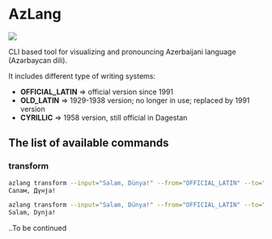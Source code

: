 # AzLang

[![](https://img.shields.io/static/v1?label=Sponsor&message=%E2%9D%A4&logo=GitHub&color=%23fe8e86)](https://github.com/sponsors/eminmuhammadi)

CLI based tool for visualizing and pronouncing Azerbaijani language (Azərbaycan dili).

It includes different type of writing systems:

- **OFFICIAL_LATIN** => official version since 1991
- **OLD_LATIN** => 1929-1938 version; no longer in use; replaced by 1991 version
- **CYRILLIC** => 1958 version, still official in Dagestan

## The list of available commands

### transform

```bash
azlang transform --input="Salam, Dünya!" --from="OFFICIAL_LATIN" --to="CYRILLIC"
Салам, Дүнја!
```

```bash
azlang transform --input="Salam, Dünya!" --from="OFFICIAL_LATIN" --to="OLD_LATIN"
Salam, Dynja!
```

..To be continued